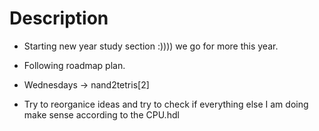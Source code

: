 # Description

- Starting new year study section
  :)))) we go for more this year.

- Following roadmap plan.

- Wednesdays ->  nand2tetris[2]

- Try to reorganice ideas and try to check
  if everything else I am doing make sense 
  according to the CPU.hdl
